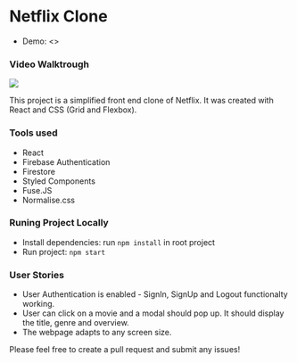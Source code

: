 # Netflix Clone

- Demo: <>

### Video Walktrough

![](https://github.com/vishal-sengar-dtu/Netflix-Clone/blob/master/src/demo.gif?raw=true)

This project is a simplified front end clone of Netflix. It was created with React and CSS (Grid and Flexbox).

### Tools used

- React
- Firebase Authentication
- Firestore
- Styled Components
- Fuse.JS
- Normalise.css

### Runing Project Locally

- Install dependencies: run `npm install` in root project
- Run project: `npm start`

### User Stories

- User Authentication is enabled - SignIn, SignUp and Logout functionalty working.
- User can click on a movie and a modal should pop up. It should display the title, genre and overview.
- The webpage adapts to any screen size.

Please feel free to create a pull request and submit any issues!

